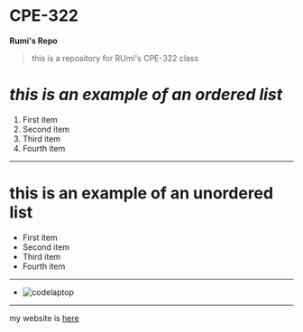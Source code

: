 # CPE-322
**Rumi's Repo**
>this is a repository for RUmi's CPE-322 class
# _this is an example of an ordered list_
1. First item
8. Second item
3. Third item
5. Fourth item
***
# this is an example of an unordered list
- First item
- Second item
- Third item
- Fourth item
***
- ![codelaptop](https://github.com/rumilog/CPE-322/assets/102829545/da64f06d-2205-45e3-8632-bfb638a894f3)
***
my website is [here](https://bit.ly/rumi-log)
